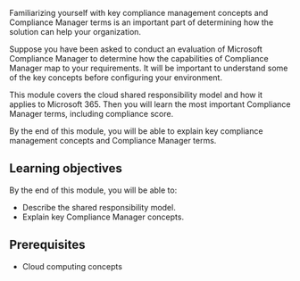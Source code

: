 Familiarizing yourself with key compliance management concepts and Compliance Manager terms is an important part of determining how the solution can help your organization.

Suppose you have been asked to conduct an evaluation of Microsoft Compliance Manager to determine how the capabilities of Compliance Manager map to your requirements. It will be important to understand some of the key concepts before configuring your environment.

This module covers the cloud shared responsibility model and how it applies to Microsoft 365. Then you will learn the most important Compliance Manager terms, including compliance score.

By the end of this module, you will be able to explain key compliance management concepts and Compliance Manager terms.

## Learning objectives

By the end of this module, you will be able to:

- Describe the shared responsibility model.
- Explain key Compliance Manager concepts.

## Prerequisites

- Cloud computing concepts

